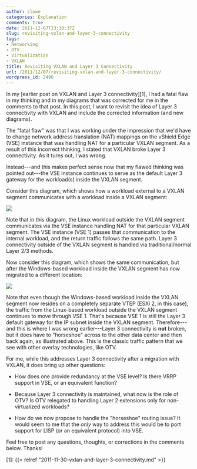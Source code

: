 ```yaml
---
author: slowe
categories: Explanation
comments: true
date: 2011-12-07T23:30:37Z
slug: revisiting-vxlan-and-layer-3-connectivity
tags:
- Networking
- OTV
- Virtualization
- VXLAN
title: Revisiting VXLAN and Layer 3 Connectivity
url: /2011/12/07/revisiting-vxlan-and-layer-3-connectivity/
wordpress_id: 2496
---
```


In my [earlier post on VXLAN and Layer 3 connectivity][1], I had a fatal flaw in my thinking and in my diagrams that was corrected for me in the comments to that post. In this post, I want to revisit the idea of Layer 3 connectivity with VXLAN and include the corrected information (and new diagrams).

The "fatal flaw" was that I was working under the impression that we'd have to change network address translation (NAT) mappings on the vShield Edge (VSE) instance that was handling NAT for a particular VXLAN segment. As a result of this incorrect thinking, I stated that VXLAN broke Layer 3 connectivity. As it turns out, I was wrong.

Instead---and this makes perfect sense now that my flawed thinking was pointed out---the VSE instance continues to serve as the default Layer 3 gateway for the workload(s) inside the VXLAN segment.

Consider this diagram, which shows how a workload external to a VXLAN segment communicates with a workload inside a VXLAN segment:

![](/public/img/fixed-l3-premig.png)

Note that in this diagram, the Linux workload outside the VXLAN segment communicates via the VSE instance handling NAT for that particular VXLAN segment. The VSE instance (VSE 1) passes that communication to the internal workload, and the return traffic follows the same path. Layer 3 connectivity outside of the VXLAN segment is handled via traditional/normal Layer 2/3 methods.

Now consider this diagram, which shows the same communication, but after the Windows-based workload inside the VXLAN segment has now migrated to a different location:

![](/public/img/fixed-l3-postmig.png)

Note that even though the Windows-based workload inside the VXLAN segment now resides on a completely separate VTEP (ESXi 2, in this case), the traffic from the Linux-based workload outside the VXLAN segment continues to move through VSE 1. That's because VSE 1 is still the Layer 3 default gateway for the IP subnet inside the VXLAN segment. Therefore---and this is where I was wrong earlier---Layer 3 connectivity is **not** broken, but it does have to "horseshoe" across to the other data center and then back again, as illustrated above. This is the classic traffic pattern that we see with other overlay technologies, like OTV.

For me, while this addresses Layer 3 connectivity after a migration with VXLAN, it does bring up other questions:

* How does one provide redundancy at the VSE level? Is there VRRP support in VSE, or an equivalent function?

* Because Layer 3 connectivity is maintained, what now is the role of OTV? Is OTV relegated to handling Layer 2 extensions only for non-virtualized workloads?

* How do we now propose to handle the "horseshoe" routing issue? It would seem to me that the _only_ way to address this would be to port support for LISP (or an equivalent protocol) into VSE.

Feel free to post any questions, thoughts, or corrections in the comments below. Thanks!

[1]: {{< relref "2011-11-30-vxlan-and-layer-3-connectivity.md" >}}
